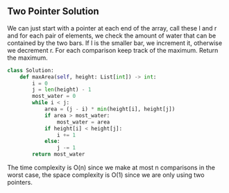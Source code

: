 ## Two Pointer Solution
We can just start with a pointer at each end of the array, call these l and r and for each pair of elements, we check the amount of water that can be contained by the two bars. If l is the smaller bar, we increment it, otherwise we decrement r. For each comparison keep track of the maximum. Return the maximum.
``` python
class Solution:
    def maxArea(self, height: List[int]) -> int:
        i = 0
        j = len(height) - 1
        most_water = 0
        while i < j:
            area = (j - i) * min(height[i], height[j])
            if area > most_water:
                most_water = area
            if height[i] < height[j]:
                i += 1
            else:
                j -= 1
        return most_water
```
The time complexity is O(n) since we make at most n comparisons in the worst case, the space complexity is O(1) since we are only using two pointers.